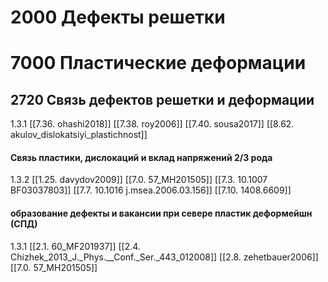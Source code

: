 # 2000 Дефекты решетки
# 7000 Пластические деформации
## 2720 Связь дефектов решетки и деформации
1.3.1
[[7.36. ohashi2018]]
[[7.38. roy2006]]
[[7.40. sousa2017]]
[[8.62. akulov_dislokatsiyi_plastichnost]]

#### Связь пластики, дислокаций и вклад напряжений 2/3 рода
1.3.2
[[1.25. davydov2009]]
[[7.0. 57_MH201505]]
[[7.3. 10.1007 BF03037803]]
[[7.7. 10.1016 j.msea.2006.03.156]]
[[7.10. 1408.6609]]

#### образование дефекты и вакансии при севере пластик деформейшн (СПД)
1.3.1
[[2.1. 60_MF201937]]
[[2.4. Chizhek_2013_J._Phys.__Conf._Ser._443_012008]]
[[2.8. zehetbauer2006]]
[[7.0. 57_MH201505]]